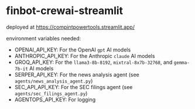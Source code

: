 # finbot-crewai-streamlit

deployed at https://compintpowertools.streamlit.app/ 

environment variables needed:

* OPENAI_API_KEY: For the OpenAI `gpt` AI models
* ANTHROPIC_API_KEY: For the Anthropic `claude` AI models
* GROQ_API_KEY: For the `llama3-8b-8192`, `mixtral-8x7b-32768`, and `gemma-7b-it` AI models
* SERPER_API_KEY: For the news analysis agent (see `agents/news_analysis_agent.py`)
* SEC_API_API_KEY: For the SEC filings agent (see `agents/sec_filings_agent.py`)
* AGENTOPS_API_KEY: For logging
